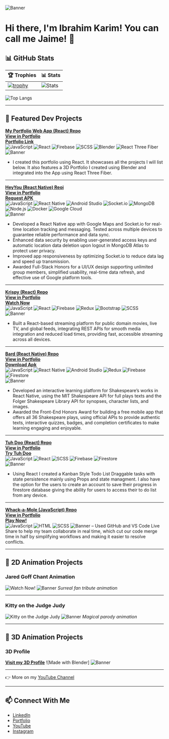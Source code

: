 ![Banner](https://raw.githubusercontent.com/ibrahimkarim22/ibrahimkarim22/refs/heads/main/GHBanner.jpg)

# Hi there, I'm Ibrahim Karim! You can call me Jaime! 👋  
## 📊 GitHub Stats
| 🏆 Trophies | 📊 Stats |
|-------------|----------|
| [![trophy](https://github-profile-trophy.vercel.app/?username=ibrahimkarim22&theme=onedark&row=2&column=3)](https://github.com/ryo-ma/github-profile-trophy) | ![Stats](https://github-readme-stats.vercel.app/api?username=ibrahimkarim22&show_icons=true&theme=onedark) |
![Top Langs](https://github-readme-stats.vercel.app/api/top-langs/?username=ibrahimkarim22&layout=compact&theme=onedark)

---

## 🚀 Featured Dev Projects

[**My Portfolio Web App (React) Repo**](https://github.com/ibrahimkarim22/ibrahim-karim-portfolio) </br>
[**View in Portfolio**](https://ibrahimkarim-34158.web.app/projects/thisportfolio) </br>
[**Portfolio Link**](https://ibrahimkarim-34158.web.app/) </br>
  ![JavaScript](https://img.shields.io/badge/-JavaScript-F7DF1E?logo=javascript&logoColor=000)
  ![React](https://img.shields.io/badge/-React-61DAFB?logo=react&logoColor=000) 
  ![Firebase](https://img.shields.io/badge/-Firebase-FFCA28?logo=firebase&logoColor=000)
  ![SCSS](https://img.shields.io/badge/-SCSS-CC6699?logo=sass&logoColor=fff)
  ![Blender](https://img.shields.io/badge/-Blender-F5792A?logo=blender&logoColor=fff)
  ![React Three Fiber](https://img.shields.io/badge/-React%20Three%20Fiber-000000?logo=threedotjs&logoColor=fff) </br>
  ![Banner](https://github.com/ibrahimkarim22/ibrahimkarim22/blob/main/portfolioBanner.png)
- I created this portfolio using React. It showcases all the projects I will list below. It also features a 3D Portfolio I created using Blender and integrated into the App using React Three Fiber.
  
---

[**HeyYou (React Native) Reoi**](https://github.com/ibrahim-karim-22/fullStackPortfolioProject) </br>
[**View in Portfolio**](https://ibrahimkarim-34158.web.app/projects/heeyyou) </br>
[**Request APK**](https://drive.google.com/file/d/1qS72H4LG1BF-wKSWfJiPhMNqGe5kkRZ_/view?usp=drive_link) </br> 
  ![JavaScript](https://img.shields.io/badge/-JavaScript-F7DF1E?logo=javascript&logoColor=000)
  ![React Native](https://img.shields.io/badge/-React%20Native-61DAFB?logo=react&logoColor=000)
  ![Android Studio](https://img.shields.io/badge/-Android%20Studio-3DDC84?logo=androidstudio&logoColor=fff)
  ![Socket.io](https://img.shields.io/badge/-Socket.io-010101?logo=socketdotio&logoColor=fff)
  ![MongoDB](https://img.shields.io/badge/-MongoDB-47A248?logo=mongodb&logoColor=fff)
  ![Node.js](https://img.shields.io/badge/-Node.js-339933?logo=node.js&logoColor=fff)
  ![Docker](https://img.shields.io/badge/-Docker-2496ED?logo=docker&logoColor=fff)
  ![Google Cloud](https://img.shields.io/badge/-Google%20Cloud-4285F4?logo=googlecloud&logoColor=fff) </br>
![Banner](https://raw.githubusercontent.com/ibrahimkarim22/ibrahimkarim22/refs/heads/main/heyYouBanner.png)
- Developed a React Native app with Google Maps and Socket.io for real-time location tracking and messaging. Tested across multiple devices to guarantee reliable performance and data sync. 
- Enhanced data security by enabling user-generated access keys and automatic location data deletion upon logout in MongoDB Atlas to protect user privacy. 
- Improved app responsiveness by optimizing Socket.io to reduce data lag and speed up transmission. 
- Awarded Full-Stack Honors for a UI/UX design supporting unlimited group members, simplified usability, real-time data refresh, and effective use of Google platform tools. 

---

[**Krispy (React) Repo**](https://github.com/ibrahim-karim-22/portfolioProjectReact)</br>
[**View in Portfolio**](https://ibrahimkarim-34158.web.app/projects/krispy)</br>
[**Watch Now**](https://krispy22.web.app) </br>
  ![JavaScript](https://img.shields.io/badge/-JavaScript-F7DF1E?logo=javascript&logoColor=000)
  ![React](https://img.shields.io/badge/-React-61DAFB?logo=react&logoColor=000) 
  ![Firebase](https://img.shields.io/badge/-Firebase-FFCA28?logo=firebase&logoColor=000)
  ![Redux](https://img.shields.io/badge/-Redux-764ABC?logo=redux&logoColor=fff)
  ![Bootstrap](https://img.shields.io/badge/-Bootstrap-7952B3?logo=bootstrap&logoColor=fff)
  ![SCSS](https://img.shields.io/badge/-SCSS-CC6699?logo=sass&logoColor=fff) </br>
![Banner](https://raw.githubusercontent.com/ibrahimkarim22/ibrahimkarim22/refs/heads/main/krispyBanner.png)
- Built a React-based streaming platform for public domain movies, live TV, and global feeds, integrating REST APIs for smooth media integration and reduced load times, providing fast, accessible streaming across all devices.

---

[**Bard (React Native) Repo**](https://github.com/ibrahim-karim-22/reactNativePortfolioProject)</br>
[**View in Portfolio**](https://ibrahimkarim-34158.web.app/projects/bard)</br>
[**Download Apk**](https://drive.google.com/file/d/1kblapPn0vab5BiiJwcaMAioJ5yW14cCf/view)</br>
  ![JavaScript](https://img.shields.io/badge/-JavaScript-F7DF1E?logo=javascript&logoColor=000)
  ![React Native](https://img.shields.io/badge/-React%20Native-61DAFB?logo=react&logoColor=000)
  ![Android Studio](https://img.shields.io/badge/-Android%20Studio-3DDC84?logo=androidstudio&logoColor=fff)
  ![Redux](https://img.shields.io/badge/-Redux-764ABC?logo=redux&logoColor=fff)
  ![Firebase](https://img.shields.io/badge/-Firebase-FFCA28?logo=firebase&logoColor=000)
  ![Firestore](https://img.shields.io/badge/-Firestore-FFCA28?logo=firebase&logoColor=000) </br>
![Banner](https://raw.githubusercontent.com/ibrahimkarim22/ibrahimkarim22/refs/heads/main/bardBanner.png)
- Developed an interactive learning platform for Shakespeare’s works in React Native, using the MIT Shakespeare API for full plays texts and the Folger Shakespeare Library API for synopses, character lists, and images. 
- Awarded the Front-End Honors Award for building a free mobile app that offers all 36 Shakespeare plays, using official APIs to provide authentic texts, interactive quizzes, badges, and completion certificates to make learning engaging and enjoyable. 

---

[**Tuh Doo (React) Repo**](https://github.com/ibrahimkarim22/kanbanboard)</br>
[**View in Portfolio**](https://ibrahimkarim-34158.web.app/projects/kanban)</br>
[**Try Tuh Doo**](https://kanbanboardtodolist.web.app/)</br>
  ![JavaScript](https://img.shields.io/badge/-JavaScript-F7DF1E?logo=javascript&logoColor=000)
  ![React](https://img.shields.io/badge/-React-61DAFB?logo=react&logoColor=000) 
  ![SCSS](https://img.shields.io/badge/-SCSS-CC6699?logo=sass&logoColor=fff)
  ![Firebase](https://img.shields.io/badge/-Firebase-FFCA28?logo=firebase&logoColor=000)
  ![Firestore](https://img.shields.io/badge/-Firestore-FFCA28?logo=firebase&logoColor=000) </br>
![Banner](https://raw.githubusercontent.com/ibrahimkarim22/ibrahimkarim22/refs/heads/main/tuhDooBanner.png)
- Using React I created a Kanban Style Todo List Draggable tasks with state persistence mainly using Props and state managment. I also have the option for the users to create an account to save their progress in firestore database giving the ability for users to access their to do list from any device.

---

[**Whack-a-Mole (JavaScript) Repo**](https://github.com/ibrahim-karim-22/portfolioprojectgame)</br>
[**View in Portfolio**](https://ibrahimkarim-34158.web.app/projects/whackamole)</br>
[**Play Now!**](http://whackamolewhackamole.web.app)</br>
  ![JavaScript](https://img.shields.io/badge/-JavaScript-F7DF1E?logo=javascript&logoColor=000)
  ![HTML](https://img.shields.io/badge/-HTML5-E34F26?logo=html5&logoColor=fff)
  ![SCSS](https://img.shields.io/badge/-SCSS-CC6699?logo=sass&logoColor=fff)
![Banner](https://raw.githubusercontent.com/ibrahimkarim22/ibrahimkarim22/refs/heads/main/whackAMoleBanner.png)
– Used GitHub and VS Code Live Share to help my team collaborate in real time, which cut our code merge time in half by   simplifying workflows and making it easier to resolve conflicts.  

---

## 🎨 2D Animation Projects

### Jared Goff Chant Animation  
![Watch Now!](https://www.youtube.com/watch?v=IjWjixy8xQY)
![Banner](https://raw.githubusercontent.com/ibrahimkarim22/ibrahimkarim22/refs/heads/main/goffBanner.jpg)
*Surreal fan tribute animation*  

---
### Kitty on the Judge Judy  
![Kitty on the Judge Judy](https://www.youtube.com/watch?v=wLnJo1LrhgY)
![Banner](https://raw.githubusercontent.com/ibrahimkarim22/ibrahimkarim22/refs/heads/main/judyBanner.jpg)
*Magical parody animation*  


---

## 🎨 3D Animation Projects

### 3D Profile
[**Visit my 3D Profile**](https://ibrahimkarim-34158.web.app/threeDeeResume)
![Made with Blender]
![Banner](https://raw.githubusercontent.com/ibrahimkarim22/ibrahimkarim22/refs/heads/main/3DProfileBanner.jpg)

---

👉 More on my [YouTube Channel](https://www.youtube.com/@iiibrahimKarim)

---

## 📫 Connect With Me
- [LinkedIn](http://linkedin.com/in/ibrahim-karim-abaa952a7)  
- [Portfolio](https://ibrahimkarim-34158.web.app/)  
- [YouTube](https://www.youtube.com/@iiibrahimKarim)
- [Instagram](https://www.instagram.com/iiibrahimkarim/)



